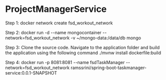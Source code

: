 # ProjectManagerService

Step 1:
docker network create fsd_workout_network

Step 2:
docker run -d --name mongocontainer --network=fsd_workout_network -v ~/mongo-data:/data/db mongo

Step 3: Clone the source code. Navigate to the application folder and build the application using the following command
./mvnw install dockerfile:build

Step 4:
docker run -p 8081:8081 --name fsdTaskManager --network=fsd_workout_network ramssrini/spring-boot-taskmanager-service:0.0.1-SNAPSHOT
